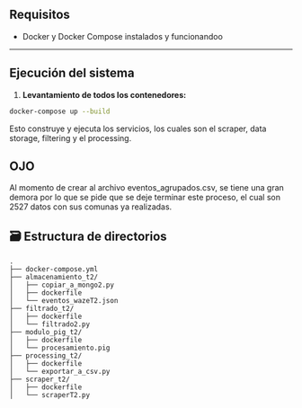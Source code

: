 ## Requisitos

- Docker y Docker Compose instalados y funcionandoo

---

##  Ejecución del sistema

1. **Levantamiento de todos los contenedores:**

```bash
docker-compose up --build
```

Esto construye y ejecuta los servicios, los cuales son el scraper, data storage, filtering y el processing.

## OJO

Al momento de crear al archivo eventos_agrupados.csv, se tiene una gran demora por lo que se pide que se deje terminar este proceso, el cual son
2527 datos con sus comunas ya realizadas.

## 🗃 Estructura de directorios

```
.
├── docker-compose.yml
├── almacenamiento_t2/
│   ├── copiar_a_mongo2.py
│   ├── dockerfile
│   └── eventos_wazeT2.json
├── filtrado_t2/
│   ├── dockerfile
│   └── filtrado2.py
├── modulo_pig_t2/
│   ├── dockerfile
│   └── procesamiento.pig
├── processing_t2/
│   ├── dockerfile
│   └── exportar_a_csv.py
├── scraper_t2/
│   ├── dockerfile
│   └── scraperT2.py




